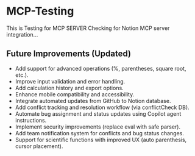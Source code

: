 # MCP-Testing
This is Testing for MCP SERVER
Checking for Notion MCP server integration...

## Future Improvements (Updated)
- Add support for advanced operations (%, parentheses, square root, etc.).
- Improve input validation and error handling.
- Add calculation history and export options.
- Enhance mobile compatibility and accessibility.
- Integrate automated updates from GitHub to Notion database.
- Add conflict tracking and resolution workflow (via conflictCheck DB).
- Automate bug assignment and status updates using Copilot agent instructions.
- Implement security improvements (replace eval with safe parser).
- Add team notification system for conflicts and bug status changes.
- Support for scientific functions with improved UX (auto parenthesis, cursor placement).
